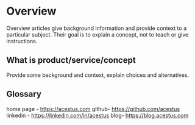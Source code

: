 # Overview

Overview articles give background information and provide context to a particular subject.
Their goal is to explain a concept, not to teach or give instructions.

## What is product/service/concept

Provide some background and context, explain choices and alternatives.

## Glossary

home page - https://acestus.com
github- https://github.com/acestus
linkedin - https://linkedin.com/in/acestus
blog- https://blog.acestus.com
